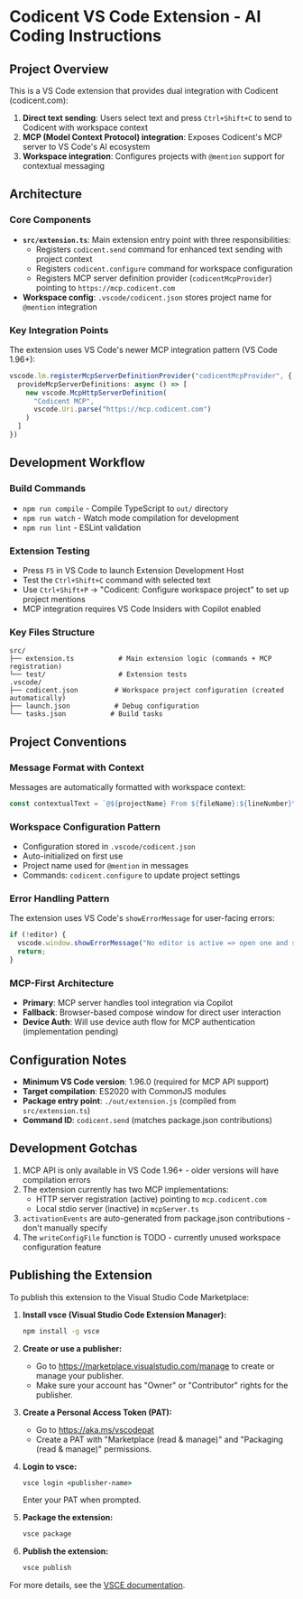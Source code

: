 # Codicent VS Code Extension - AI Coding Instructions

## Project Overview

This is a VS Code extension that provides dual integration with Codicent (codicent.com):
1. **Direct text sending**: Users select text and press `Ctrl+Shift+C` to send to Codicent with workspace context
2. **MCP (Model Context Protocol) integration**: Exposes Codicent's MCP server to VS Code's AI ecosystem
3. **Workspace integration**: Configures projects with `@mention` support for contextual messaging

## Architecture

### Core Components

- **`src/extension.ts`**: Main extension entry point with three responsibilities:
  - Registers `codicent.send` command for enhanced text sending with project context
  - Registers `codicent.configure` command for workspace configuration
  - Registers MCP server definition provider (`codicentMcpProvider`) pointing to `https://mcp.codicent.com`
- **Workspace config**: `.vscode/codicent.json` stores project name for `@mention` integration

### Key Integration Points

The extension uses VS Code's newer MCP integration pattern (VS Code 1.96+):
```typescript
vscode.lm.registerMcpServerDefinitionProvider("codicentMcpProvider", {
  provideMcpServerDefinitions: async () => [
    new vscode.McpHttpServerDefinition(
      "Codicent MCP", 
      vscode.Uri.parse("https://mcp.codicent.com")
    )
  ]
})
```

## Development Workflow

### Build Commands
- `npm run compile` - Compile TypeScript to `out/` directory
- `npm run watch` - Watch mode compilation for development
- `npm run lint` - ESLint validation

### Extension Testing
- Press `F5` in VS Code to launch Extension Development Host
- Test the `Ctrl+Shift+C` command with selected text
- Use `Ctrl+Shift+P` → "Codicent: Configure workspace project" to set up project mentions
- MCP integration requires VS Code Insiders with Copilot enabled

### Key Files Structure
```
src/
├── extension.ts           # Main extension logic (commands + MCP registration)
└── test/                  # Extension tests
.vscode/
├── codicent.json         # Workspace project configuration (created automatically)
├── launch.json           # Debug configuration
└── tasks.json           # Build tasks
```

## Project Conventions

### Message Format with Context
Messages are automatically formatted with workspace context:
```typescript
const contextualText = `@${projectName} From ${fileName}:${lineNumber}\n\n${selectedText}`;
```

### Workspace Configuration Pattern
- Configuration stored in `.vscode/codicent.json` 
- Auto-initialized on first use
- Project name used for `@mention` in messages
- Commands: `codicent.configure` to update project settings

### Error Handling Pattern
The extension uses VS Code's `showErrorMessage` for user-facing errors:
```typescript
if (!editor) {
  vscode.window.showErrorMessage("No editor is active => open one and select some text and try again!");
  return;
}
```

### MCP-First Architecture
- **Primary**: MCP server handles tool integration via Copilot
- **Fallback**: Browser-based compose window for direct user interaction
- **Device Auth**: Will use device auth flow for MCP authentication (implementation pending)

## Configuration Notes

- **Minimum VS Code version**: 1.96.0 (required for MCP API support)
- **Target compilation**: ES2020 with CommonJS modules
- **Package entry point**: `./out/extension.js` (compiled from `src/extension.ts`)
- **Command ID**: `codicent.send` (matches package.json contributions)

## Development Gotchas

1. MCP API is only available in VS Code 1.96+ - older versions will have compilation errors
2. The extension currently has two MCP implementations:
   - HTTP server registration (active) pointing to `mcp.codicent.com`
   - Local stdio server (inactive) in `mcpServer.ts`
3. `activationEvents` are auto-generated from package.json contributions - don't manually specify
4. The `writeConfigFile` function is TODO - currently unused workspace configuration feature


## Publishing the Extension

To publish this extension to the Visual Studio Code Marketplace:

1. **Install vsce (Visual Studio Code Extension Manager):**
   ```cmd
   npm install -g vsce
   ```

2. **Create or use a publisher:**
   - Go to https://marketplace.visualstudio.com/manage to create or manage your publisher.
   - Make sure your account has "Owner" or "Contributor" rights for the publisher.

3. **Create a Personal Access Token (PAT):**
   - Go to https://aka.ms/vscodepat
   - Create a PAT with "Marketplace (read & manage)" and "Packaging (read & manage)" permissions.

4. **Login to vsce:**
   ```cmd
   vsce login <publisher-name>
   ```
   Enter your PAT when prompted.

5. **Package the extension:**
   ```cmd
   vsce package
   ```

6. **Publish the extension:**
   ```cmd
   vsce publish
   ```

For more details, see the [VSCE documentation](https://code.visualstudio.com/api/working-with-extensions/publishing-extension).